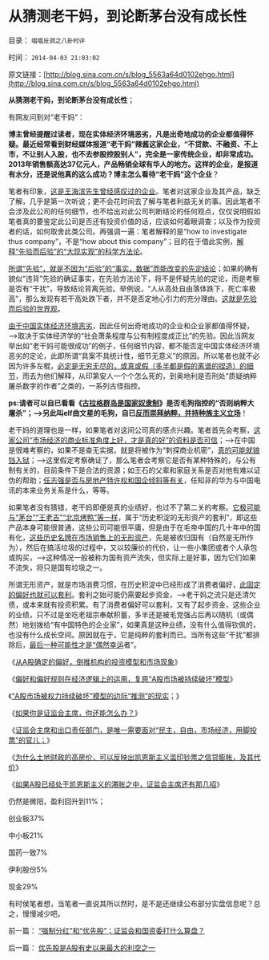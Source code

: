 # 从猜测老干妈，到论断茅台没有成长性

目录： `唱唱反调之八卦时评` 

时间： `2014-04-03 21:03:02` 

原文链接：[http://blog.sina.com.cn/s/blog_5563a64d0102ehgo.html](http://blog.sina.com.cn/s/blog_5563a64d0102ehgo.html)

**从猜测老干妈，到论断茅台没有成长性**；

有网友问到对“老干妈”：

**博主曾经提醒过读者，现在实体经济环境恶劣，凡是出奇地成功的企业都值得怀疑。最近经常看到财经媒体报道“老干妈”辣酱这家企业，“不贷款、不融资、不上市，不让别人入股，也不去参股控股别人”，完全是一家传统企业，却非常成功。2013年销售额高达37亿元人，产品畅销全球有华人的地方。这样的企业，是报道有水分，还是说他真的这么成功？博主怎么看待“老干妈”这个企业**？

笔者有印象，[这是王海滨先生曾经感叹过的企业](../../../2014/3/22/特殊利益集团的合理处及与纳税人的冲突点.md)。笔者对这家企业及其产品，缺乏了解，几乎是第一次听说；更不会花时间去了解与笔者利益无关的事。因此笔者不会涉及此公司的任何细节，也不给出对此公司判断结论的任何观点，仅仅说明假如笔者真的要鉴定此公司是否还有投资价值的话，应该如何着眼调查；以及作为投资者的话，如何取舍此类公司。再强调一遍：笔者解释的是“how
to investigate thus company”，不是“how about this
company”；目的在于借此实例，[解释“先验而后验”的“大现实观”的科学方法论](../../../2013/11/10/理解先验的概念，才能理解科学的世界观和沟通的方法论；.md)。

[所谓“先验”，就是不因为“后验”的“事实，数据”而能改变的先定结论](../../../2013/10/17/语文不是文学，以偏概全的作文教育中的细节理性主义.md)；如果的确有貌似“违背”先验的确证事实，在先验方法论下，将不是怀疑先验的定论，而是考察是否有“干扰”，导致结论背离先验。举例说，“人从高处自由落体跌下，死亡率极高”，那么发现有若干高处跌下者，并不是否定地心引力的充分理由。[这就是先验而后验的世界观](../../../2013/10/19/在所有命题被讨论前，都要首先重温科学的世界观.md)。

[由于中国实体经济环境恶劣](../../../2008/5/4/实业难！中国市场其实非常小!.md)，因此任何出奇地成功的企业和企业家都值得怀疑，——>取决于实体经济学的“社会萧条程度与公有制程度成正比”的先验。因此当网友举出如“老干妈可能很成功”的例子，任何细节内容，都不能否定中国实体经济环境恶劣的定论，此即所谓“具案不具统计性，细节无意义”的原因。所以笔者也就不必因为许多左棍，[必定是无穷无尽的，或真或假（多半都是假的离谱的捏造）的细节](../../../2014/1/22/细节理性主义免疫的三步曲，公式(邪恶＝愚蠢＋理性主义).md)，而去为他们解释，从印第安人一个个怎么死的，到奥地利是否刑处“质疑纳粹屠杀数字的作者”之类的，一系列古怪指控。

**ps:请者可以自已看看《**[**古拉格群岛是国家奴隶制**](../../../2014/4/2/古拉格群岛的经济学定义是“国家奴隶制”.md)**》是否毛狗指控的“否则纳粹大屠杀”；——>另此叫elf曲文星的毛狗，自已[反而崇拜纳粹，并持种族主义立场](../../../2010/7/10/中国传统愤青崇拜德国纳粹.md)**！

老干妈的道理也是一样，如果笔者对这间公司真的感点兴趣。笔者首先会考察，[这家公司“市场经济的商业标准角度上好，才是真的好”的资料是否可信](../../../2014/1/16/陈光标同志的炫富手筋不吉利，可能已经资不抵债.md)；——>在中国是很难考察的，如果不是查无实据，就是将被作为“刺探商业机密”，[真的可能就锒铛入狱](../../../2013/11/10/请马上释放陈永洲，请湖南锦衣卫投案自首.md)；——>这里假定考察确证了，那么笔者会考察它是否有某种特殊的，与公有制有关的，目前条件下是合法的资源；如王石的父辈和家庭关系是否对他有难以证伪的帮助；[任志强是否与房地产特许权和国企倾斜等有关](../../../2014/1/8/小产权房是私有产权，已经终结了高房价所有合法理由.md)，任知非的华为与中国电讯的本来业务关系是什么，等等。

如果笔者没有猜错，老干妈即便是真的业绩好，也过不了第二关的考察。[它极可能与“茅台”“王老吉”“北京烤鸭”等一样](../../../2012/3/8/茅台的神话和现实中的茅台.md)，属于“历史积淀的无形资产的套利”，即这些产品本身可能很普通，这些公司可能很平庸，但是由于在毛帝中国的几十年中的国有化，[这些历史名牌在市场销售上的无形资产](../../../2013/3/19/广州药业强占王老吉第三季，国进民退高歌猛进！.md)，先是被收归国有（自然是无所作为），然后在搞活垃圾的过程中，又以较廉价的代价，让一些小集团或者个人承包或购买，——>这种情况一般被称为国有资产流失，但实际上是好事，因为它们如果不流失，将只是国有垃圾之一。

所谓无形资产，就是市场消费习惯，在历史积淀中已经形成了消费者偏好，[此固定的偏好也就可以套利](../../../2014/3/22/博弈论的偏好法则，在股市中的运用，趋势投资，和逆向思维.md)。套利之始可能仍需要起步资金，——>老干妈之流只是还清欠债，或本来就有投资积累。有了消费者偏好可以套利，又有了起步资金，这些企业的业绩，只不过是坐吃老祖宗奉献积蓄，多半还是被毛党强占后再以随机（或偶然）地划拨给“有中国特色的企业家”，如果真是这种业绩，没有什么值得钦佩的，也没有什么成长空间。原因就在于，它是纯粹的套利而已。当所有这些“干扰”都排除后，[最后一种可能性才是“偶然幸运](../../../2007/8/28/中国股市，也就是罗马的角斗场.md)者”。

《[从A股确定的偏好，倒推机构的投资模型和市场现象](../../../2014/3/25/从A股确定的偏好，倒推机构的投资模型和市场现象.md)》

《[偏好和偏好规则在经济逻辑上的运用，复原“A股市场被持续破坏”模型](../../../2014/3/26/偏好和偏好规则复原“A股市场被持续破坏”的逻辑模型.md)》

《[“A股市场被权力持续破坏”模型的边际“推测”的现实](../../../2014/3/27/“A股市场被权力持续破坏”模型的边际“推测”的现实；.md)；》

《[如果你是证监会主席，你还能怎么办？](../../../2014/3/28/如果您是证监会主席，您能怎么办？.md)》

《[证监会主席和出口责任部门，是唯一需要面对“民主，自由，市场经济，用脚投票”的官儿；](../../../2014/3/31/证监会主席这位子是天朝帝国最窝囊的二品大员.md)》

《[为什么土地财政的高房价，可以反映出凯恩斯主义滥印钞票之信贷膨胀，及其代价](../../../2014/4/1/为什么中国的通胀推高房价，却在股市和所有实体经济中都滞胀？.md)》

《[如果A股已经处于凯恩斯主义的滞胀之中，证监会主席还有那几招](../../../2014/4/2/如果A股已于凯恩斯主义的滞胀，证监会主席还有那几招？.md)》

仍然是微阳，盈利回升到11%；

创业板37%

中小板21%

国药一致7%

伊利股份5%

现金29%

有时侯笔者想，当笔者一直说其所以然时，是不是还继续公布部分实盘信息呢？总之，慢慢减少吧。

前一篇： [“强制分红”和“优先股”；证监会和国资委打什么算盘？](../../../2014/4/4/“强制分红”和“优先股”；证监会和国资委打什么算盘？.md)

后一篇： [优先股是A股有史以来最大的利空之一](../../../2014/3/28/优先股是A股有史以来最大的利空之一.md)

